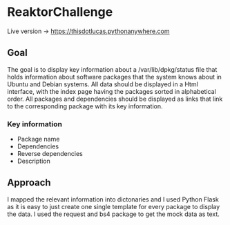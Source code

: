 # ReaktorChallenge
Live version -> https://thisdotlucas.pythonanywhere.com

## Goal
The goal is to display key information about a /var/lib/dpkg/status file that holds information about software packages that the system knows about in Ubuntu and Debian systems.
All data should be displayed in a Html interface, with the index page having the packages sorted in alphabetical order. All packages and dependencies should be displayed as links
that link to the corresponding package with its key information.

### Key information
<ul>
  <li>Package name</li>
  <li>Dependencies</li>
  <li>Reverse dependencies</li>
  <li>Description</li>
</ul>

## Approach
I mapped the relevant information into dictonaries and
I used Python Flask as it is easy to just create one single template for every package to display the data. I used the request and bs4 package to get the mock data as text.

